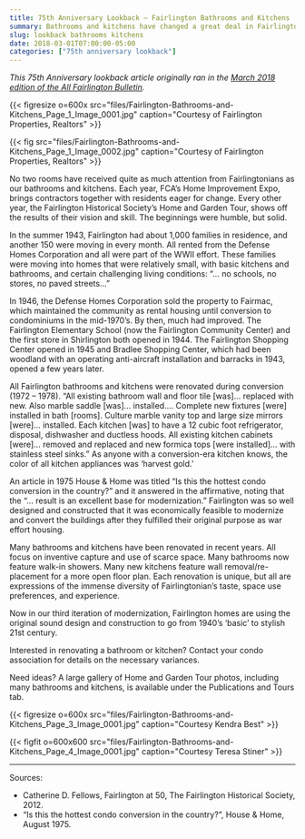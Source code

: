 ```yaml
---
title: 75th Anniversary Lookback — Fairlington Bathrooms and Kitchens
summary: Bathrooms and kitchens have changed a great deal in Fairlington.
slug: lookback bathrooms kitchens
date: 2018-03-01T07:00:00-05:00
categories: ["75th anniversary lookback"]
---
```


*This 75th Anniversary lookback article originally ran in the [March 2018 edition of the All Fairlington Bulletin](http://www.fca-fairlington.org/wp-content/uploads/march_2018_afb.pdf#page=11).*

{{< figresize o=600x src="files/Fairlington-Bathrooms-and-Kitchens_Page_1_Image_0001.jpg" caption="Courtesy of Fairlington Properties, Realtors" >}}

{{< fig src="files/Fairlington-Bathrooms-and-Kitchens_Page_1_Image_0002.jpg" caption="Courtesy of Fairlington Properties, Realtors" >}}

No two rooms have received quite as much attention from Fairlingtonians as our bathrooms and kitchens. Each year, FCA’s Home Improvement Expo, brings contractors together with residents eager for change. Every other year, the Fairlington Historical Society’s Home and Garden Tour, shows off the results of their vision and skill. The beginnings were humble, but solid.

In the summer 1943, Fairlington had about 1,000 families in residence, and another 150 were moving in every month. All rented from the Defense Homes Corporation and all were part of the WWII effort. These families were moving into homes that were relatively small, with basic kitchens and bathrooms, and certain challenging living conditions: “… no schools, no stores, no paved streets…”

In 1946, the Defense Homes Corporation sold the property to Fairmac, which maintained the community as rental housing until conversion to condominiums in the mid-1970’s. By then, much had improved. The Fairlington Elementary School (now the Fairlington Community Center) and the first store in Shirlington both opened in 1944. The Fairlington Shopping Center opened in 1945 and Bradlee Shopping Center, which had been woodland with an operating anti-aircraft installation and barracks in 1943, opened a few years later.

All Fairlington bathrooms and kitchens were renovated during conversion (1972 – 1978). “All existing bathroom wall and floor tile [was]… replaced with new. Also marble saddle [was]… installed…. Complete new fixtures [were] installed in bath [rooms]. Culture marble vanity top and large size mirrors [were]… installed. Each kitchen [was] to have a 12 cubic foot refrigerator, disposal, dishwasher and ductless hoods. All existing kitchen cabinets [were]… removed and replaced and new formica tops [were installed]… with stainless steel sinks.” As anyone with a conversion-era kitchen knows, the color of all kitchen appliances was ‘harvest gold.’

An article in 1975 House & Home was titled “Is this the hottest condo conversion in the country?” and it answered in the affirmative, noting that the “… result is an excellent base for modernization.” Fairlington was so well designed and constructed that it was economically feasible to modernize and convert the buildings after they fulfilled their original purpose as war effort housing.

Many bathrooms and kitchens have been renovated in recent years. All focus on inventive capture and use of scarce space. Many bathrooms now feature walk-in showers. Many new kitchens feature wall removal/re-placement for a more open floor plan. Each renovation is unique, but all are expressions of the immense diversity of Fairlingtonian’s taste, space use preferences, and experience.

Now in our third iteration of modernization, Fairlington homes are using the original sound design and construction to go from 1940’s ‘basic’ to stylish 21st century.

Interested in renovating a bathroom or kitchen? Contact your condo association for details on the necessary variances.

Need ideas? A large gallery of Home and Garden Tour photos, including many bathrooms and kitchens, is available under the Publications and Tours tab.

{{< figresize o=600x src="files/Fairlington-Bathrooms-and-Kitchens_Page_3_Image_0001.jpg" caption="Courtesy Kendra Best" >}}

{{< figfit o=600x600 src="files/Fairlington-Bathrooms-and-Kitchens_Page_4_Image_0001.jpg" caption="Courtesy Teresa Stiner" >}}

---

Sources:
- Catherine D. Fellows, Fairlington at 50, The Fairlington Historical Society, 2012.
- “Is this the hottest condo conversion in the country?”, House & Home, August 1975.